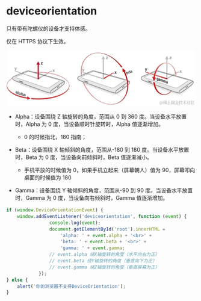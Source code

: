 # deviceorientation

只有带有陀螺仪的设备才支持体感。

仅在 HTTPS 协议下生效。

![alt text](image.png)

-   Alpha：设备围绕 Z 轴旋转的角度，范围从 0 到 360 度。当设备水平放置时，Alpha 为 0 度，当设备顺时针旋转时，Alpha 值逐渐增加。

    -   0 的时候指北，180 指南；

-   Beta：设备围绕 X 轴倾斜的角度，范围从-180 到 180 度。当设备水平放置时，Beta 为 0 度，当设备向前倾斜时，Beta 值逐渐减小。

    -   手机平放的时候值为 0，如果手机立起来（屏幕朝人）值为 90，屏幕叩向桌面的时候值为 180

-   Gamma：设备围绕 Y 轴倾斜的角度，范围从-90 到 90 度。当设备水平放置时，Gamma 为 0 度，当设备向右倾斜时，Gamma 值逐渐增加。

```js
if (window.DeviceOrientationEvent) {
    window.addEventListener('deviceorientation', function (event) {
                console.log(event);
                document.getElementById('root').innerHTML =
                    'alpha: ' + event.alpha + '<br>' +
                    'beta: ' + event.beta + '<br>' +
                    'gamma: ' + event.gamma;
                // event.alpha 绕X轴旋转的角度（水平向右为正）
                // event.beta 绕Y轴旋转的角度（垂直向下为正）
                // event.gamma 绕Z轴旋转的角度（垂直屏幕为正）
            });
} else {
    alert('你的浏览器不支持DeviceOrientation');
}
```
